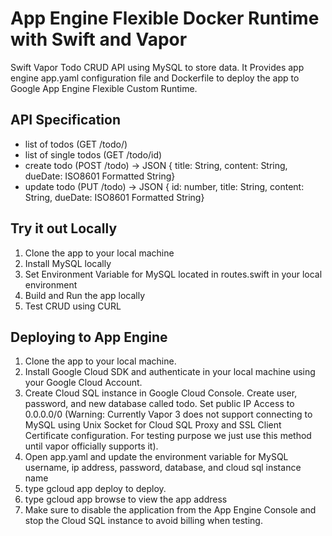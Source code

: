 # App Engine Flexible Docker Runtime with Swift and Vapor
Swift Vapor Todo CRUD API using MySQL to store data. It Provides app engine app.yaml configuration file and Dockerfile to deploy the app to Google App Engine Flexible Custom Runtime.

## API Specification
- list of todos (GET /todo/)
- list of single todos (GET /todo/id)
- create todo (POST /todo) -> JSON { title: String, content: String, dueDate: ISO8601 Formatted String}
- update todo (PUT /todo) -> JSON { id: number, title: String, content: String, dueDate: ISO8601 Formatted String}


## Try it out Locally
1. Clone the app to your local machine
2. Install MySQL locally
3. Set Environment Variable for MySQL located in routes.swift in your local environment
4. Build and Run the app locally
5. Test CRUD using CURL

## Deploying to App Engine

1. Clone the app to your local machine.
2. Install Google Cloud SDK and authenticate in your local machine using your Google Cloud Account.
3. Create Cloud SQL instance in Google Cloud Console. Create user, password, and new database called todo. Set public IP Access to 0.0.0.0/0 (Warning:  Currently Vapor 3 does not support connecting to MySQL using Unix Socket for Cloud SQL Proxy and SSL Client Certificate configuration. For testing purpose we just use this method until vapor officially supports it).
4. Open app.yaml and update the environment variable for MySQL username, ip address, password, database, and cloud sql instance name
5. type gcloud app deploy to deploy.
6. type gcloud app browse to view the app address
6. Make sure to disable the application from the App Engine Console  and stop the Cloud SQL instance to avoid billing when testing.
